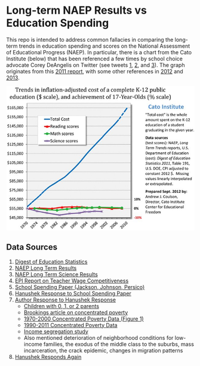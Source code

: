 # Long-term NAEP Results vs Education Spending

This repo is intended to address common fallacies in comparing the long-term trends in education spending and scores on the National Assessment of Educational Progress (NAEP). In particular, there is a chart from the Cato Institute (below) that has been referenced a few times by school choice advocate Corey DeAngelis on Twitter (see tweets [1](https://twitter.com/DeAngelisCorey/status/1269494299344986118?s=20), [2](https://twitter.com/DeAngelisCorey/status/1269504845066756097?s=20), and [3](https://twitter.com/DeAngelisCorey/status/1269676304535883776?s=20)). The graph originates from this [2011 report](https://edlabor.house.gov/imo/media/doc/documents/112/pdf/statements/CoulsonTestimony021011.pdf), with some other references in [2012](https://www.cato.org/blog/public-school-spending-theres-chart) and [2013](https://www.cato.org/blog/new-naep-scores-extend-dismal-trend-us-education-productivity).

![NAEP vs education spending](images/cato_naep_vs_spending.jpg)

## Data Sources

1. [Digest of Education Statistics](https://nces.ed.gov/programs/digest/)
1. [NAEP Long Term Results](https://www.nationsreportcard.gov/ndecore/xplore/ltt)
1. [NAEP Long Term Science Results](https://nces.ed.gov/nationsreportcard/pdf/main1999/2000469.pdf)
1. [EPI Report on Teacher Wage Competitiveness](https://www.epi.org/publication/the-teacher-pay-gap-is-wider-than-ever-teachers-pay-continues-to-fall-further-behind-pay-of-comparable-workers/)
1. [School Spending Paper (Jackson, Johnson, Persico)](https://www.nber.org/system/files/working_papers/w20847/w20847.pdf)
1. [Hanushek Response to School Spending Paper](https://www.educationnext.org/money-matters-after-all/)
1. [Author Response to Hanushek Response](https://www.educationnext.org/money-matter/)
    * [Children with 0, 1, or 2 parents](https://www.census.gov/data/tables/time-series/demo/families/children.html)
    * [Brookings article on concentrated poverty](https://www.brookings.edu/research/u-s-concentrated-poverty-in-the-wake-of-the-great-recession/)
    * [1970-2000 Concentrated Poverty Data (Figure 1)](https://www.brookings.edu/wp-content/uploads/2016/06/jargowskypoverty.pdf)
    * [1990-2011 Concentrated Poverty Data](https://cure.camden.rutgers.edu/files/2013/12/Concentration_of_Poverty_in_the_New_Millennium.pdf)
    * [Income segregation study](https://s4.ad.brown.edu/Projects/Diversity/Data/Report/report111111.pdf)
    * Also mentioned deterioration of neighborhood conditions for low-income families, the exodus of the middle class to the suburbs, mass incarceration, the crack epidemic, changes in migration patterns
1. [Hanushek Responds Again](https://www.educationnext.org/not-right-ballpark/)
